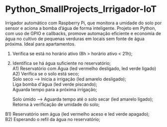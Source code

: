 # Python_SmallProjects_Irrigador-IoT
Irrigador automático com Raspberry Pi, que monitora a umidade do solo por sensor e aciona a bomba d’água de forma inteligente. Projeto em Python, com uso de GPIO e callbacks, promove automação eficiente e economia de água no cultivo de pequenas verduras em locais sem fonte de água próxima. Ideal para apartamentos.

1) Verifica se está no horário ativo (8h > horário ativo < 21h);  
2) Identifica se há água suficiente no reservatório;  
  A1) Reservatório com Água (led vermelho desligado, led verde ligado)  
  A2) Verifica se o solo está seco;  
    Solo seco --> Inicia a irrigação (led amarelo desligado);  
    Liga bomba d'água (led verde piscando);  
    Aguarda tempo para a próxima irrigação;  

    Solo úmido --> Aguarda tempo até o solo secar (led amarelo ligado);  
    Retorna à verificação de umidade do solo;

  B1) Reservatório sem água (led vermelho aceso e led verde apagado);  
  B2) Esperando o refil da água no reservatório;  

